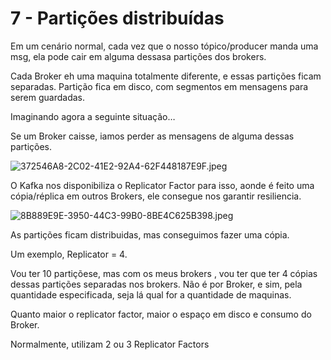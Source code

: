 # 7 - Partições distribuídas

Em um cenário normal, cada vez que o nosso tópico/producer manda uma msg, ela pode cair em alguma dessasa partições dos brokers.

Cada Broker eh uma maquina totalmente diferente, e essas partições ficam separadas. Partição fica em disco, com segmentos em mensagens para serem guardadas.

Imaginando agora a seguinte situação…

Se um Broker caisse, iamos perder as mensagens de alguma dessas partições.

![372546A8-2C02-41E2-92A4-62F448187E9F.jpeg](7%20-%20Partic%CC%A7o%CC%83es%20distribui%CC%81das%20c6c8efabfed44b18b5441327536c48a2/372546A8-2C02-41E2-92A4-62F448187E9F.jpeg)

O Kafka nos disponibiliza o Replicator Factor para isso, aonde é feito uma cópia/réplica em outros Brokers, ele consegue nos garantir resiliencia.

![8B889E9E-3950-44C3-99B0-8BE4C625B398.jpeg](7%20-%20Partic%CC%A7o%CC%83es%20distribui%CC%81das%20c6c8efabfed44b18b5441327536c48a2/8B889E9E-3950-44C3-99B0-8BE4C625B398.jpeg)

As partições ficam distribuidas, mas conseguimos fazer uma cópia.

Um exemplo, Replicator = 4.

Vou ter 10 partiçõese, mas com os meus brokers , vou ter que ter 4 cópias dessas partições separadas nos brokers. Não é por Broker, e sim, pela quantidade especificada, seja lá qual for a quantidade de maquinas.

Quanto maior o replicator factor, maior o espaço em disco e consumo do Broker.

Normalmente, utilizam 2 ou 3 Replicator Factors
